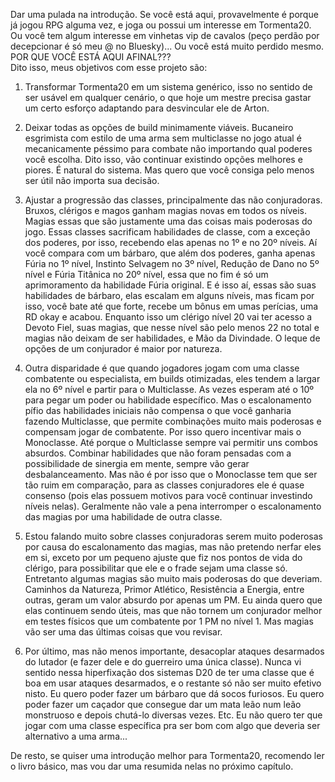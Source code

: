 Dar uma pulada na introdução. Se você está aqui, provavelmente é porque já jogou RPG alguma vez, e joga ou possui um interesse em Tormenta20. Ou você tem algum interesse em vinhetas vip de cavalos (peço perdão por decepcionar é só meu @ no Bluesky)... Ou você está muito perdido mesmo. POR QUE VOCÊ ESTÁ AQUI AFINAL???<br>Dito isso, meus objetivos com esse projeto são:
1. Transformar Tormenta20 em um sistema genérico, isso no sentido de ser usável em qualquer cenário, o que hoje um mestre precisa gastar um certo esforço adaptando para desvincular ele de Arton.<br>

2. Deixar todas as opções de build minimamente viáveis. Bucaneiro esgrimista com estilo de uma arma sem multiclasse no jogo atual é mecanicamente péssimo para combate não importando qual poderes você escolha. Dito isso, vão continuar existindo opções melhores e piores. É natural do sistema. Mas quero que você consiga pelo menos ser útil não importa sua decisão.<br>

3. Ajustar a progressão das classes, principalmente das não conjuradoras. Bruxos, clérigos e magos ganham magias novas em todos os níveis. Magias essas que são justamente uma das coisas mais poderosas do jogo. Essas classes sacrificam habilidades de classe, com a exceção dos poderes, por isso, recebendo elas apenas no 1º e no 20º níveis. Aí você compara com um bárbaro, que além dos poderes, ganha apenas Fúria no 1º nível, Instinto Selvagem no 3º nível, Redução de Dano no 5º nível e Fúria Titânica no 20º nível, essa que no fim é só um aprimoramento da habilidade Fúria original. E é isso aí, essas são suas habilidades de bárbaro, elas escalam em alguns níveis, mas ficam por isso, você bate até que forte, recebe um bônus em umas perícias, uma RD okay e acabou. Enquanto isso um clérigo nível 20 vai ter acesso a Devoto Fiel, suas magias, que nesse nível são pelo menos 22 no total e magias não deixam de ser habilidades, e Mão da Divindade. O leque de opções de um conjurador é maior por natureza.<br>

4. Outra disparidade é que quando jogadores jogam com uma classe combatente ou especialista, em builds otimizadas, eles tendem a largar ela no 6º nível e partir para o Multiclasse. As vezes esperam até o 10º para pegar um poder ou habilidade específico. Mas o escalonamento pífio das habilidades iniciais não compensa o que você ganharia fazendo Multiclasse, que permite combinações muito mais poderosas e compensam jogar de combatente. Por isso quero incentivar mais o Monoclasse. Até porque o Multiclasse sempre vai permitir uns combos absurdos. Combinar habilidades que não foram pensadas com a possibilidade de sinergia em mente, sempre vão gerar desbalanceamento. Mas não é por isso que o Monoclasse tem que ser tão ruim em comparação, para as classes conjuradores ele é quase consenso (pois elas possuem motivos para você continuar investindo níveis nelas). Geralmente não vale a pena interromper o escalonamento das magias por uma habilidade de outra classe.<br>

5. Estou falando muito sobre classes conjuradoras serem muito poderosas por causa do escalonamento das magias, mas não pretendo nerfar eles em si, exceto por um pequeno ajuste que fiz nos pontos de vida do clérigo, para possibilitar que ele e o frade sejam uma classe só. Entretanto algumas magias são muito mais poderosas do que deveriam. Caminhos da Natureza, Primor Atlético, Resistência a Energia, entre outras, geram um valor absurdo por apenas um PM. Eu ainda quero que elas continuem sendo úteis, mas que não tornem um conjurador melhor em testes físicos que um combatente por 1 PM no nível 1. Mas magias vão ser uma das últimas coisas que vou revisar.<br>

6. Por último, mas não menos importante, desacoplar ataques desarmados do lutador (e fazer dele e do guerreiro uma única classe). Nunca vi sentido nessa hiperfixação dos sistemas D20 de ter uma classe que é boa em usar ataques desarmados, e o restante só não ser muito efetivo nisto. Eu quero poder fazer um bárbaro que dá socos furiosos. Eu quero poder fazer um caçador que consegue dar um mata leão num leão monstruoso e depois chutá-lo diversas vezes. Etc. Eu não quero ter que jogar com uma classe específica pra ser bom com algo que deveria ser alternativo a uma arma...

De resto, se quiser uma introdução melhor para Tormenta20, recomendo ler o livro básico, mas vou dar uma resumida nelas no próximo capítulo.